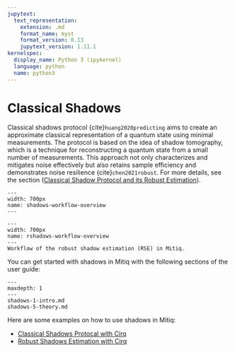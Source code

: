 ```yaml
---
jupytext:
  text_representation:
    extension: .md
    format_name: myst
    format_version: 0.13
    jupytext_version: 1.11.1
kernelspec:
  display_name: Python 3 (ipykernel)
  language: python
  name: python3
---
```


# Classical Shadows

Classical shadows protocol {cite}`huang2020predicting` aims to create an approximate classical representation
of a quantum state using minimal measurements. The protocol is based on the idea of shadow tomography,
which is a technique for reconstructing a quantum state from a small number of measurements.
This approach not only characterizes and mitigates noise effectively but also retains
sample efficiency and demonstrates noise resilience {cite}`chen2021robust`. For more details, see the section
([Classical Shadow Protocol and its Robust Estimation](shadows-5-theory.md)).

 
```{figure} ../img/classicalshadow_workflow.png
---
width: 700px
name: shadows-workflow-overview
---
```

```{figure} ../img/rshadows_workflow.png
---
width: 700px
name: rshadows-workflow-overview
---
Workflow of the robust shadow estimation (RSE) in Mitiq.
```

You can get started with shadows in Mitiq with the following sections of the user guide:

```{toctree}
---
maxdepth: 1
---
shadows-1-intro.md
shadows-5-theory.md
```

Here are some examples on how to use shadows in Mitiq:

- [Classical Shadows Protocal with Cirq](../examples/shadows_tutorial.md)
- [Robust Shadows Estimation with Cirq](../examples/rshadows_tutorial.md)

